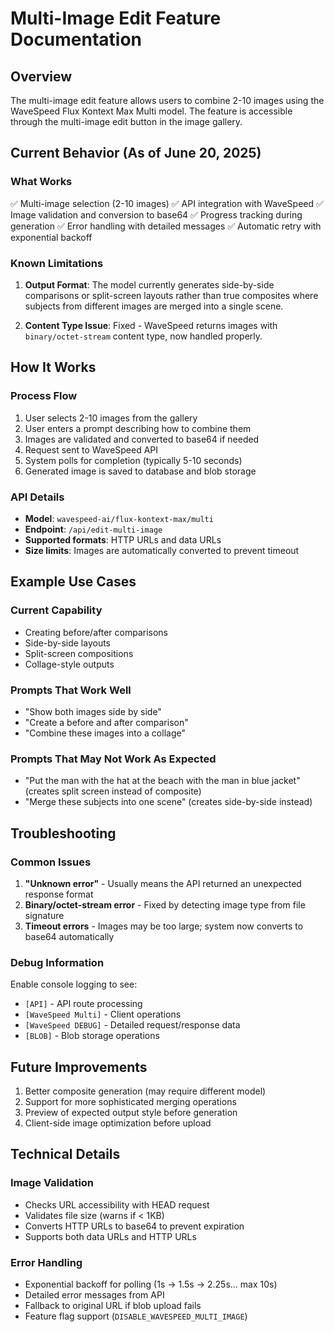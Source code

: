 # Multi-Image Edit Feature Documentation

## Overview
The multi-image edit feature allows users to combine 2-10 images using the WaveSpeed Flux Kontext Max Multi model. The feature is accessible through the multi-image edit button in the image gallery.

## Current Behavior (As of June 20, 2025)

### What Works
✅ Multi-image selection (2-10 images)
✅ API integration with WaveSpeed
✅ Image validation and conversion to base64
✅ Progress tracking during generation
✅ Error handling with detailed messages
✅ Automatic retry with exponential backoff

### Known Limitations
1. **Output Format**: The model currently generates side-by-side comparisons or split-screen layouts rather than true composites where subjects from different images are merged into a single scene.

2. **Content Type Issue**: Fixed - WaveSpeed returns images with `binary/octet-stream` content type, now handled properly.

## How It Works

### Process Flow
1. User selects 2-10 images from the gallery
2. User enters a prompt describing how to combine them
3. Images are validated and converted to base64 if needed
4. Request sent to WaveSpeed API
5. System polls for completion (typically 5-10 seconds)
6. Generated image is saved to database and blob storage

### API Details
- **Model**: `wavespeed-ai/flux-kontext-max/multi`
- **Endpoint**: `/api/edit-multi-image`
- **Supported formats**: HTTP URLs and data URLs
- **Size limits**: Images are automatically converted to prevent timeout

## Example Use Cases

### Current Capability
- Creating before/after comparisons
- Side-by-side layouts
- Split-screen compositions
- Collage-style outputs

### Prompts That Work Well
- "Show both images side by side"
- "Create a before and after comparison"
- "Combine these images into a collage"

### Prompts That May Not Work As Expected
- "Put the man with the hat at the beach with the man in blue jacket" (creates split screen instead of composite)
- "Merge these subjects into one scene" (creates side-by-side instead)

## Troubleshooting

### Common Issues
1. **"Unknown error"** - Usually means the API returned an unexpected response format
2. **Binary/octet-stream error** - Fixed by detecting image type from file signature
3. **Timeout errors** - Images may be too large; system now converts to base64 automatically

### Debug Information
Enable console logging to see:
- `[API]` - API route processing
- `[WaveSpeed Multi]` - Client operations  
- `[WaveSpeed DEBUG]` - Detailed request/response data
- `[BLOB]` - Blob storage operations

## Future Improvements
1. Better composite generation (may require different model)
2. Support for more sophisticated merging operations
3. Preview of expected output style before generation
4. Client-side image optimization before upload

## Technical Details

### Image Validation
- Checks URL accessibility with HEAD request
- Validates file size (warns if < 1KB)
- Converts HTTP URLs to base64 to prevent expiration
- Supports both data URLs and HTTP URLs

### Error Handling
- Exponential backoff for polling (1s → 1.5s → 2.25s... max 10s)
- Detailed error messages from API
- Fallback to original URL if blob upload fails
- Feature flag support (`DISABLE_WAVESPEED_MULTI_IMAGE`)
